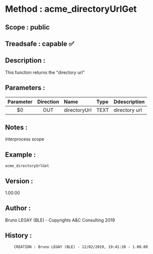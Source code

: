 ﻿# **Method :** acme_directoryUrlGet## **Scope :** public## **Treadsafe :** capable ✅ ## **Description :** This function returns the "directory url"## **Parameters :** | Parameter | Direction | Name | Type | Ddescription | |:----:|:----:|:----|:----|:----| | $0 | OUT | directoryUrl | TEXT | directory url | ## **Notes :** interprocess scope## **Example :** ```acme_directoryUrlGet```## **Version :** 1.00.00## **Author :** Bruno LEGAY (BLE) - Copyrights A&C Consulting 2019## **History :**          CREATION : Bruno LEGAY (BLE) - 12/02/2019, 19:41:20 - 1.00.00